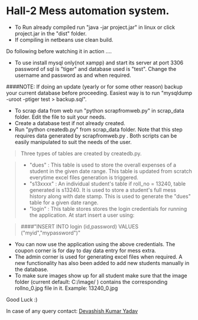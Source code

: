 Hall-2 Mess automation system.
==============================


* To Run already compiled run "java -jar project.jar" in linux or click project.jar in the "dist" folder.
* If compiling in netbeans use clean build.


Do following before watching it in action  ....

* To use install mysql only(not xampp) and start its server at port 3306 
  password of sql is "tiger" and database used is "test". Change the username and password as and when required.
  
####NOTE: If doing an update (yearly or for some other reason) backup your current database before proceeding. Easiest way is to run "mysqldump -uroot -ptiger test > backup.sql".
 
* To scrap data from web run "python scrapfromweb.py" in scrap_data folder. Edit the file to suit your needs.
* Create a database test if not already created.
* Run "python createdb.py" from scrap_data folder. Note that this step requires data generated by scrapfromweb.py . Both scripts can be easily manipulated to suit the needs of the user.
>Three types of tables are created by createdb.py.

> * "dues" : This table is used to store the overall expenses of a student in the given date range. This table is updated from scratch everytime excel files generation is triggered.
> * "s13xxxx" : An individual student's table if roll_no = 13240, table generated is s13240. It is used to store a student's full mess history along with date stamp. This is used to generate the "dues" table for a given date range.
> * "login" : This table stores stores the login credentials for running the application. At start insert a user using: 

> ####"INSERT INTO login (id,password) VALUES ("myid","mypassword")"

* You can now use the application using the above credentials. The coupon corner is for day to day data entry for mess extra. 
* The admin corner is used for generating excel files when required. A new functionality has also been added to add new students manually in the database.
* To make sure images show up for all student make sure that the image folder (current default: C:/image/ ) contains the corresponding rollno_0.jpg file in it. Example: 13240_0.jpg

Good Luck :)

In case of any query contact:  [Devashish Kumar Yadav](https://www.facebook.com/devashish.kumar.yadav)